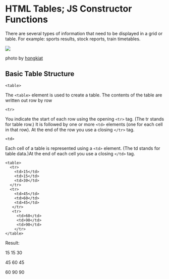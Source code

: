 # HTML Tables; JS Constructor Functions

There are several types of information that need to be displayed in a grid or table. For example: sports results, stock reports, train timetables.

![  ](https://assets.hongkiat.com/uploads/html-table-building-30-beautiful-examples-and-useful-javascripts/table-jquery-snippets.jpg)

photo by [hongkiat](https://assets.hongkiat.com/uploads/html-table-building-30-beautiful-examples-and-useful-javascripts/table-jquery-snippets.jpg)

## Basic Table Structure

```<table>```

The ```<table>``` element is used to create a table. The contents of the table are written out row by row

```<tr>```

You indicate the start of each row using the opening ```<tr>``` tag. (The tr stands for table row.) It is followed by one or more ```<td>``` elements (one for each cell in that row). At the end of the row you use a  closing ```</tr>``` tag.

```<td>```

Each cell of a table is represented using a ```<td>``` element. (The td stands for table data.)At the end of each cell you use a closing ```</td>``` tag.

~~~
<table>
  <tr>    
    <td>15</td>    
    <td>15</td>    
    <td>30</td>  
  </tr>
  <tr>
    <td>45</td>
    <td>60</td>
    <td>45</td>
   </tr>
   <tr>
     <td>60</td>
     <td>90</td>
     <td>90</td>
    </tr>
</table>
~~~

Result:

 15  15  30

 45  60  45

 60  90  90


